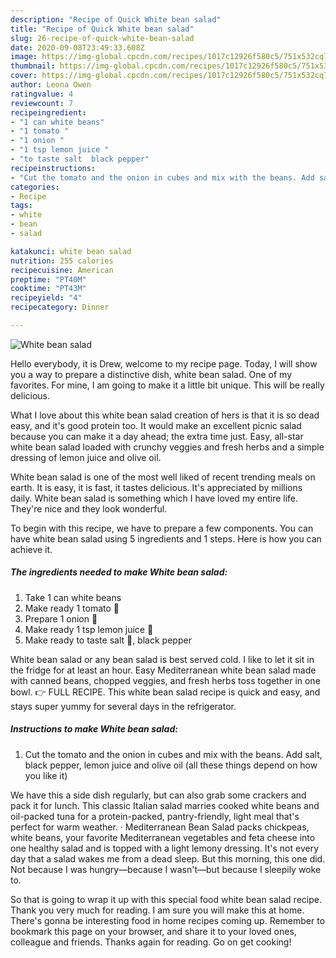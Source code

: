 ```yaml
---
description: "Recipe of Quick White bean salad"
title: "Recipe of Quick White bean salad"
slug: 26-recipe-of-quick-white-bean-salad
date: 2020-09-08T23:49:33.608Z
image: https://img-global.cpcdn.com/recipes/1017c12926f580c5/751x532cq70/white-bean-salad-recipe-main-photo.jpg
thumbnail: https://img-global.cpcdn.com/recipes/1017c12926f580c5/751x532cq70/white-bean-salad-recipe-main-photo.jpg
cover: https://img-global.cpcdn.com/recipes/1017c12926f580c5/751x532cq70/white-bean-salad-recipe-main-photo.jpg
author: Leona Owen
ratingvalue: 4
reviewcount: 7
recipeingredient:
- "1 can white beans"
- "1 tomato "
- "1 onion "
- "1 tsp lemon juice "
- "to taste salt  black pepper"
recipeinstructions:
- "Cut the tomato and the onion in cubes and mix with the beans. Add salt, black pepper, lemon juice and olive oil (all these things depend on how you like it)"
categories:
- Recipe
tags:
- white
- bean
- salad

katakunci: white bean salad 
nutrition: 255 calories
recipecuisine: American
preptime: "PT40M"
cooktime: "PT43M"
recipeyield: "4"
recipecategory: Dinner

---
```



![White bean salad](https://img-global.cpcdn.com/recipes/1017c12926f580c5/751x532cq70/white-bean-salad-recipe-main-photo.jpg)

Hello everybody, it is Drew, welcome to my recipe page. Today, I will show you a way to prepare a distinctive dish, white bean salad. One of my favorites. For mine, I am going to make it a little bit unique. This will be really delicious.

What I love about this white bean salad creation of hers is that it is so dead easy, and it&#39;s good protein too. It would make an excellent picnic salad because you can make it a day ahead; the extra time just. Easy, all-star white bean salad loaded with crunchy veggies and fresh herbs and a simple dressing of lemon juice and olive oil.

White bean salad is one of the most well liked of recent trending meals on earth. It is easy, it is fast, it tastes delicious. It's appreciated by millions daily. White bean salad is something which I have loved my entire life. They're nice and they look wonderful.


To begin with this recipe, we have to prepare a few components. You can have white bean salad using 5 ingredients and 1 steps. Here is how you can achieve it.

##### The ingredients needed to make White bean salad:

1. Take 1 can white beans
1. Make ready 1 tomato 🍅
1. Prepare 1 onion 🌰
1. Make ready 1 tsp lemon juice 🍋
1. Make ready to taste salt 🧂, black pepper


White bean salad or any bean salad is best served cold. I like to let it sit in the fridge for at least an hour. Easy Mediterranean white bean salad made with canned beans, chopped veggies, and fresh herbs toss together in one bowl. 👉 FULL RECIPE. This white bean salad recipe is quick and easy, and stays super yummy for several days in the refrigerator. 

##### Instructions to make White bean salad:

1. Cut the tomato and the onion in cubes and mix with the beans. Add salt, black pepper, lemon juice and olive oil (all these things depend on how you like it)


We have this a side dish regularly, but can also grab some crackers and pack it for lunch. This classic Italian salad marries cooked white beans and oil-packed tuna for a protein-packed, pantry-friendly, light meal that&#39;s perfect for warm weather. · Mediterranean Bean Salad packs chickpeas, white beans, your favorite Mediterranean vegetables and feta cheese into one healthy salad and is topped with a light lemony dressing. It&#39;s not every day that a salad wakes me from a dead sleep. But this morning, this one did. Not because I was hungry—because I wasn&#39;t—but because I sleepily woke to. 

So that is going to wrap it up with this special food white bean salad recipe. Thank you very much for reading. I am sure you will make this at home. There's gonna be interesting food in home recipes coming up. Remember to bookmark this page on your browser, and share it to your loved ones, colleague and friends. Thanks again for reading. Go on get cooking!
